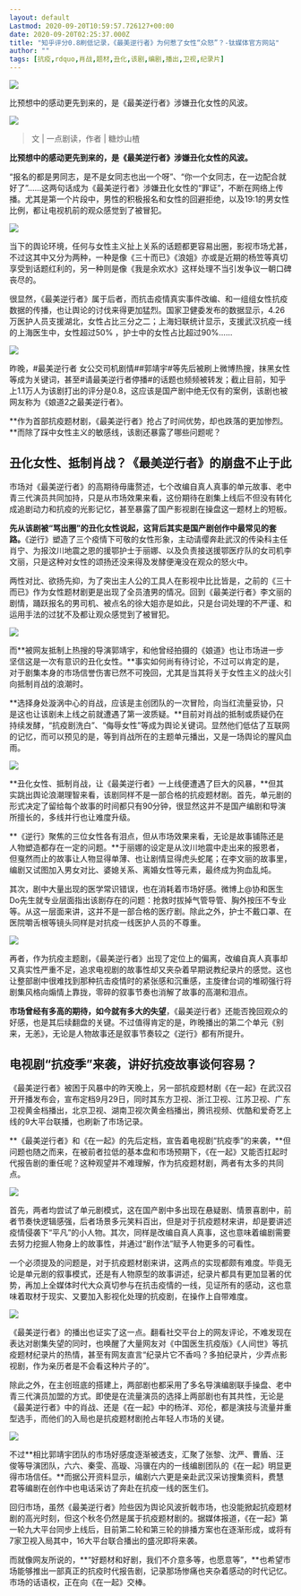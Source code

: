 ```yaml
---
layout: default
Lastmod: 2020-09-20T10:59:57.726127+00:00
date: 2020-09-20T02:25:37.000Z
title: "知乎评分0.8刷低记录，《最美逆行者》为何惹了女性“众怒”？-钛媒体官方网站"
author: ""
tags: [抗疫,rdquo,肖战,题材,丑化,该剧,编剧,播出,卫视,纪录片]
---
```


![](https://images.weserv.nl/?url=/public/img/posts_v2/icon_des.png)

比预想中的感动更先到来的，是《最美逆行者》涉嫌丑化女性的风波。

![](https://images.weserv.nl/?url=https%3A//images.tmtpost.com/uploads/images/2020/09/20200920102522391.jpg%3FimageMogr2/strip/interlace/1/quality/85/thumbnail/1400x812/gravity/center/crop/%211400x812%26ext%3D.jpg)

> 文 | 一点剧读，作者 | 糖炒山楂

**比预想中的感动更先到来的，是《最美逆行者》涉嫌丑化女性的风波。**

“报名的都是男同志，是不是女同志也出一个呀”、“你一个女同志，在一边配合就好了”……这两句话成为《最美逆行者》涉嫌丑化女性的“罪证”，不断在网络上传播。尤其是第一个片段中，男性的积极报名和女性的回避拒绝，以及19:1的男女性比例，都让电视机前的观众感觉到了被冒犯。

![](https://images.weserv.nl/?url=https%3A//images.tmtpost.com/uploads/images/2020/09/b13fbc596de53257c5c091bd265a949d_1600568739.jpeg%3FimageMogr2/strip/interlace/1/quality/85/thumbnail/1400x2419/gravity/center/crop/%211400x2419%26ext%3D.jpeg)

当下的舆论环境，任何与女性主义扯上关系的话题都更容易出圈，影视市场尤甚，不过这其中又分为两种，一种是像《三十而已》《浪姐》亦或是近期的杨笠等真切享受到话题红利的，另一种则是像《我是余欢水》这样处理不当引发争议一朝口碑丧尽的。

很显然，《最美逆行者》属于后者，而抗击疫情真实事件改编、和一组组女性抗疫数据的传播，也让舆论的讨伐来得更加猛烈。国家卫健委发布的数据显示，4.26万医护人员支援湖北，女性占比三分之二；上海妇联统计显示，支援武汉抗疫一线的上海医生中，女性超过50% ，护士中的女性占比超过90%……

![](https://images.weserv.nl/?url=https%3A//images.tmtpost.com/uploads/images/2020/09/37ebff55d121abd966c83c6d749b3b40_1600568739.jpeg%3FimageMogr2/strip/interlace/1/quality/85/thumbnail/1400x555/gravity/center/crop/%211400x555%26ext%3D.jpeg)

昨晚，#最美逆行者 女公交司机剧情##郭靖宇#等先后被刷上微博热搜，抹黑女性等成为关键词，甚至#请最美逆行者停播#的话题也频频被转发；截止目前，知乎上1.1万人为该剧打出的评分是0.8，这应该是国产剧中绝无仅有的案例，该剧也被网友称为《娘道2之最美逆行者》。

**作为首部抗疫题材剧，《最美逆行者》抢占了时间优势，却也跌落的更加惨烈。**而除了踩中女性主义的敏感线，该剧还暴露了哪些问题呢？

**丑化女性、抵制肖战？《最美逆行者》的崩盘不止于此**
----------------------------

市场对《最美逆行者》的高期待毋庸赘述，七个改编自真人真事的单元故事、老中青三代演员共同加持，只是从市场效果来看，这份期待在剧集上线后不但没有转化成追剧动力和抗疫的光影记忆，甚至暴露了国产影视剧在操盘这一题材上的短板。

**先从该剧被“骂出圈”的丑化女性说起，这背后其实是国产剧创作中最常见的套路。**《逆行》塑造了三个疫情下可敬的女性形象，主动请缨奔赴武汉的传染科主任肖宁、为报汶川地震之恩的援鄂护士于丽娜、以及负责接送援鄂医疗队的女司机李文丽，只是这种对女性的颂扬还没来得及发酵便淹没在观众的怒火中。

两性对比、欲扬先抑，为了突出主人公的工具人在影视中比比皆是，之前的《三十而已》作为女性题材剧更是出现了全员渣男的情况。回到《最美逆行者》李文丽的剧情，踊跃报名的男司机、被点名的徐大姐亦是如此，只是台词处理的不严谨、和运用手法的过犹不及都让观众感觉到了被冒犯。

![](https://images.weserv.nl/?url=https%3A//images.tmtpost.com/uploads/images/2020/09/722e9b1d03faf11f47c89fc59ecd6001_1600568739.jpeg%3FimageMogr2/strip/interlace/1/quality/85/thumbnail/1400x1113/gravity/center/crop/%211400x1113%26ext%3D.jpeg)

而**被网友抵制上热搜的导演郭靖宇，和他曾经拍摄的《娘道》也让市场进一步坚信这是一次有意识的丑化女性。**事实如何尚有待讨论，不过可以肯定的是，对于剧集本身的市场信誉伤害已然不可挽回，尤其是当其将关于女性主义的战火引向抵制肖战的浪潮时。

**选择身处漩涡中心的肖战，应该是主创团队的一次冒险，向当红流量妥协，只是这也让该剧未上线之前就遭遇了第一波质疑。**目前对肖战的抵制或质疑仍在持续发酵，“抗疫剧洗白”、“侮辱女性”等成为舆论关键词。显然他们低估了互联网的记忆，而可以预见的是，等到肖战所在的主题单元播出，又是一场舆论的腥风血雨。

![](https://images.weserv.nl/?url=https%3A//images.tmtpost.com/uploads/images/2020/09/bd3a710fe3421deab993a188e905ee05_1600568740.jpeg%3FimageMogr2/strip/interlace/1/quality/85/thumbnail/1400x1855/gravity/center/crop/%211400x1855%26ext%3D.jpeg)

**丑化女性、抵制肖战，让《最美逆行者》一上线便遭遇了巨大的风暴，**但其实跳出舆论浪潮理智来看，该剧同样不是一部合格的抗疫题材剧。首先，单元剧的形式决定了留给每个故事的时间都只有90分钟，很显然这并不是国产编剧和导演所擅长的，多线并行也让难度升级。

**《逆行》聚焦的三位女性各有泪点，但从市场效果来看，无论是故事铺陈还是人物塑造都存在一定的问题。**于丽娜的设定是从汶川地震中走出来的报恩者，但戛然而止的故事让人物显得单薄、也让剧情显得虎头蛇尾；在李文丽的故事里，编剧又试图加入男女对比、婆媳关系、离婚女性等元素，最终成为狗血乱炖。

其次，剧中大量出现的医学常识错误，也在消耗着市场好感。微博上@协和医生Do先生就专业层面指出该剧存在的问题：抢救时拔掉气管导管、胸外按压不专业等。从这一层面来讲，这并不是一部合格的医疗剧。除此之外，护士不戴口罩、在医院嚼舌根等镜头同样是对抗疫一线医护人员的不尊重。

![](https://images.weserv.nl/?url=https%3A//images.tmtpost.com/uploads/images/2020/09/f8d1e0ab6a3ece4058f0983268ab4b1e_1600568740.jpeg%3FimageMogr2/strip/interlace/1/quality/85/thumbnail/1400x2905%26ext%3D.jpeg)

再者，作为抗疫主题剧，《最美逆行者》出现了定位上的偏离，改编自真人真事却又真实性严重不足，追求电视剧的故事性却又夹杂着早期说教纪录片的感觉。这也让整部剧中很难找到那种抗击疫情时的紧张感和沉重感，主旋律台词的堆砌强行将剧集风格向煽情上靠拢，零碎的叙事节奏也消解了故事的高潮和泪点。

**市场曾经有多高的期待，如今就有多大的失望**，《最美逆行者》还能否挽回观众的好感，也是其后续翻盘的关键。不过值得肯定的是，昨晚播出的第二个单元《别来，无恙》，无论是人物故事还是叙事节奏较之《逆行》都有所提升。

**电视剧“抗疫季”来袭，讲好抗疫故事谈何容易？**
--------------------------

《最美逆行者》被困于风暴中的昨天晚上，另一部抗疫题材剧《在一起》在武汉召开开播发布会，宣布定档9月29日，同时其东方卫视、浙江卫视、江苏卫视、广东卫视黄金档播出，北京卫视、湖南卫视次黄金档播出，腾讯视频、优酷和爱奇艺上线的9大平台联播，也刷新了市场记录。

**《最美逆行者》和《在一起》的先后定档，宣告着电视剧“抗疫季”的来袭，**但问题也随之而来，在被前者拉低的基本盘和市场预期下，《在一起》又能否扛起时代报告剧的重任呢？这种观望并不难理解，作为抗疫题材剧，两者有太多的共同点。

![](https://images.weserv.nl/?url=https%3A//images.tmtpost.com/uploads/images/2020/09/98eac1e5e0511e78287e69aa844eea33_1600568740.jpeg%3FimageMogr2/strip/interlace/1/quality/85/thumbnail/1400x2056/gravity/center/crop/%211400x2056%26ext%3D.jpeg)

首先，两者均尝试了单元剧模式，这在国产剧中多出现在悬疑剧、情景喜剧中，前者节奏快逻辑感强，后者场景多元笑料百出，但是对于抗疫题材来讲，却是要讲述疫情侵袭下“平凡”的小人物。其次，同样是改编自真人真事，这也意味着编剧需要去努力挖掘人物身上的故事性，并通过“剧作法”赋予人物更多的可看性。

一个必须提及的问题是，对于抗疫题材剧来讲，这两点的实现都颇有难度。毕竟无论是单元剧的叙事模式，还是有人物原型的故事讲述，纪录片都具有更加显著的优势，再加上全媒体时代大众真切参与在抗击疫情的一线，见证所有的感动，这也意味着取材于现实、又要加入影视化处理的抗疫剧，在操作上自带难度。

![](https://images.weserv.nl/?url=https%3A//images.tmtpost.com/uploads/images/2020/09/447a81d182679212389e77c1527cd204_1600568741.jpeg%3FimageMogr2/strip/interlace/1/quality/85/thumbnail/1400x1122/gravity/center/crop/%211400x1122%26ext%3D.jpeg)

《最美逆行者》的播出也证实了这一点。翻看社交平台上的网友评论，不难发现在表达对剧集失望的同时，也唤醒了大量网友对《中国医生抗疫版》《人间世》等抗疫题材纪录片的热情，甚至有网友直言“纪录片它不香吗？多拍纪录片，少弄点影视剧，作为亲历者是不会看这种片子的”。

除此之外，在主创班底的搭建上，两部剧也都采用了多名导演编剧联手操盘、老中青三代演员加盟的方式。即使是在流量演员的选择上两部剧也有其共性，无论是《最美逆行者》中的肖战、还是《在一起》中的杨洋、邓伦，都是演技与流量并重型选手，而他们的入局也是抗疫题材剧抢占年轻人市场的关键。

![](https://images.weserv.nl/?url=https%3A//images.tmtpost.com/uploads/images/2020/09/d615c5177a4b23b9cffeeb4a5a31af2e_1600568741.jpeg%3FimageMogr2/strip/interlace/1/quality/85/thumbnail/1400x995/gravity/center/crop/%211400x995%26ext%3D.jpeg)

不过**相比郭靖宇团队的市场好感度逐渐被透支，汇聚了张黎、沈严、曹盾、汪俊等导演团队，六六、秦雯、高璇、冯骥在内的一线编剧团队的《在一起》明显更得市场信任。**而据公开资料显示，编剧六六更是亲赴武汉采访搜集资料，费慧君等编剧在创作中也电话采访了奔赴在抗疫一线的医生们。

回归市场，虽然《最美逆行者》险些因为舆论风波折戟市场，也没能掀起抗疫题材剧的高光时刻，但这个秋冬仍然是属于抗疫题材剧的。据媒体报道，《在一起》第一轮九大平台同步上线后，目前第二轮和第三轮的排播方案也在逐渐形成，或将有7家卫视入局其中，16大平台联合播出的盛况即将来袭。

而就像网友所说的，**“好题材和好剧，我们不介意多等，也愿意等”，**也希望市场能够推出一部真正的抗疫时代报告剧，记录那场惨痛也夹杂着感动的时代记忆。市场的话语权，正在向《在一起》交棒。


